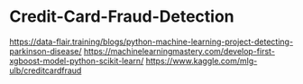 # Credit-Card-Fraud-Detection
https://data-flair.training/blogs/python-machine-learning-project-detecting-parkinson-disease/
https://machinelearningmastery.com/develop-first-xgboost-model-python-scikit-learn/
https://www.kaggle.com/mlg-ulb/creditcardfraud
